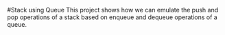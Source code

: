 #Stack using Queue
This project shows how we can emulate the push and pop operations of a stack based on enqueue and dequeue operations of a queue.